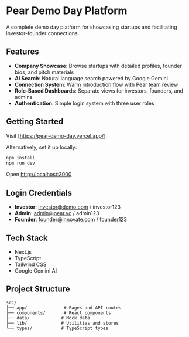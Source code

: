 # Pear Demo Day Platform

A complete demo day platform for showcasing startups and facilitating investor-founder connections.

## Features

- **Company Showcase**: Browse startups with detailed profiles, founder bios, and pitch materials
- **AI Search**: Natural language search powered by Google Gemini
- **Connection System**: Warm introduction flow with Pear team review
- **Role-Based Dashboards**: Separate views for investors, founders, and admins
- **Authentication**: Simple login system with three user roles

## Getting Started

Visit [https://pear-demo-day.vercel.app/].

Alternatively, set it up locally:
```bash
npm install
npm run dev
```

Open [http://localhost:3000](http://localhost:3000)

## Login Credentials

- **Investor**: investor@demo.com / investor123
- **Admin**: admin@pear.vc / admin123  
- **Founder**: founder@innovate.com / founder123

## Tech Stack

- Next.js
- TypeScript
- Tailwind CSS
- Google Gemini AI

## Project Structure

```
src/
├── app/              # Pages and API routes
├── components/       # React components
├── data/            # Mock data
├── lib/             # Utilities and stores
└── types/           # TypeScript types
```
